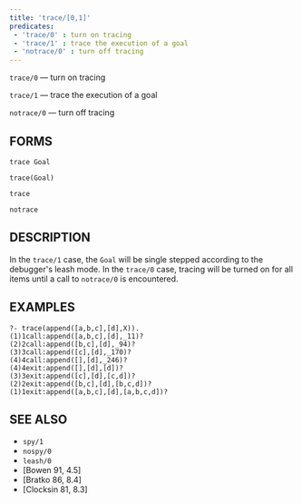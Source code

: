 ```yaml
---
title: 'trace/[0,1]'
predicates:
 - 'trace/0' : turn on tracing
 - 'trace/1' : trace the execution of a goal
 - 'notrace/0' : turn off tracing
---
```

`trace/0` — turn on tracing

`trace/1` — trace the execution of a goal

`notrace/0` — turn off tracing


## FORMS

```
trace Goal

trace(Goal)

trace

notrace
```

## DESCRIPTION

In the `trace/1` case, the `Goal` will be single stepped according to the debugger's leash mode. In the `trace/0` case, tracing will be turned on for all items until a call to `notrace/0` is encountered.


## EXAMPLES

```
?- trace(append([a,b,c],[d],X)).
(1)1call:append([a,b,c],[d],_11)?
(2)2call:append([b,c],[d],_94)?
(3)3call:append([c],[d],_170)?
(4)4call:append([],[d],_246)?
(4)4exit:append([],[d],[d])?
(3)3exit:append([c],[d],[c,d])?
(2)2exit:append([b,c],[d],[b,c,d])?
(1)1exit:append([a,b,c],[d],[a,b,c,d])?
```

## SEE ALSO

- `spy/1`
- `nospy/0`
- `leash/0`
- [Bowen 91, 4.5]
- [Bratko 86, 8.4]
- [Clocksin 81, 8.3]
